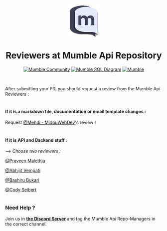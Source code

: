 #
<div align="center">
<img src="./static/images/dark-logo.1c6c40e2.png" width="20%">
<h1>Reviewers at Mumble Api Repository</h1>

<a href="https://discord.gg/TxgpyK8pzf">![Mumble Community](https://img.shields.io/discord/825371211399692308?label=Mumble%20Community&style=for-the-badge&logo=Discord)</a>
<a href="https://drawsql.app/dennis-ivy/diagrams/mumble">![Mumble SQL Diagram](https://img.shields.io/badge/Mumble-Diagram-orange?style=for-the-badge)</a>
<a href="http://mumbleapi.herokuapp.com/">![Mumble](https://img.shields.io/badge/Mumble-API-9cf?style=for-the-badge)</a>

</div>

<br/>

After submitting your PR, you should request a review from the Mumble Api Reviewers :

#

#### If it is a markdown file, documentation or email template changes : 

Request 
[@Mehdi - MidouWebDev](https://github.com/MidouWebDev)'s review !

#

#### If it is API and Backend stuff :

--> *Choose two reviewers :*

[@Praveen Malethia](https://github.com/PraveenMalethia)

[@Abhijit Vempati](https://github.com/abhivemp)

[@Bashiru Bukari](https://github.com/bashiru98)

[@Cody Seibert](https://github.com/codyseibert)

#

### Need Help ?

Join us in **[the Discord Server](https://discord.gg/9Du4KUY3dE)** and tag the Mumble Api Repo-Managers in the correct channel.